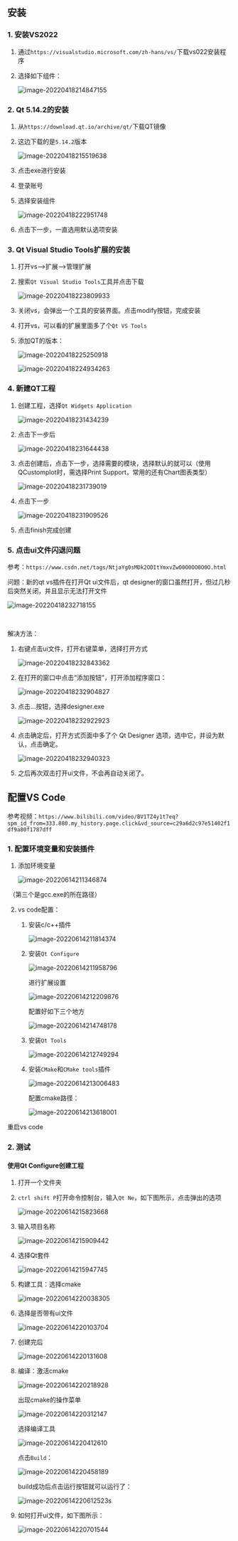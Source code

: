 ## 安装

### 1. 安装VS2022

1. 通过`https://visualstudio.microsoft.com/zh-hans/vs/`下载vs022安装程序

2. 选择如下组件：

   ![image-20220418214847155](qt笔记.assets/image-20220418214847155.png)

### 2. Qt 5.14.2的安装

1. 从`https://download.qt.io/archive/qt/`下载QT镜像

2. 这边下载的是`5.14.2`版本

   ![image-20220418215519638](qt笔记.assets/image-20220418215519638.png)

3. 点击exe进行安装

4. 登录账号

5. 选择安装组件

   ![image-20220418222951748](qt笔记.assets/image-20220418222951748.png)

6. 点击下一步，一直选用默认选项安装



### 3. Qt Visual Studio Tools扩展的安装

1. 打开vs-->扩展-->管理扩展

2. 搜索`Qt Visual Studio Tools`工具并点击下载

   ![image-20220418223809933](qt笔记.assets/image-20220418223809933.png)

3. 关闭vs，会弹出一个工具的安装界面。点击modify按钮，完成安装

4. 打开vs，可以看的扩展里面多了个`Qt VS Tools`

5. 添加QT的版本：

   ![image-20220418225250918](qt笔记.assets/image-20220418225250918.png)

   ![image-20220418224934263](qt笔记.assets/image-20220418224934263.png)

### 4. 新建QT工程

1. 创建工程，选择`Qt Widgets Application`

	![image-20220418231434239](qt笔记.assets/image-20220418231434239.png)

2. 点击下一步后

   ![image-20220418231644438](qt笔记.assets/image-20220418231644438.png)

3. 点击创建后，点击下一步，选择需要的模块，选择默认的就可以（使用QCustomplot时，需选择Print Support，常用的还有Chart图表类型）

   ![image-20220418231739019](qt笔记.assets/image-20220418231739019.png)

4. 点击下一步

   ![image-20220418231909526](qt笔记.assets/image-20220418231909526.png)

5. 点击finish完成创建

###  5. 点击ui文件闪退问题

参考：`https://www.csdn.net/tags/NtjaYg0sMDk2ODItYmxvZwO0O0OO0O0O.html`

问题：新的qt vs插件在打开Qt ui文件后，qt designer的窗口虽然打开，但过几秒后突然关闭，并且显示无法打开文件

![image-20220418232718155](qt笔记.assets/image-20220418232718155.png)

​	

解决方法：

1. 右键点击ui文件，打开右键菜单，选择打开方式

   ![image-20220418232843362](qt笔记.assets/image-20220418232843362.png)

2. 在打开的窗口中点击“添加按钮”，打开添加程序窗口：

   ![image-20220418232904827](qt笔记.assets/image-20220418232904827.png)

3. 点击…按钮，选择designer.exe

   ![image-20220418232922923](qt笔记.assets/image-20220418232922923.png)

4. 点击确定后，打开方式页面中多了个 Qt Designer 选项，选中它，并设为默认，点击确定。

   ![image-20220418232940323](qt笔记.assets/image-20220418232940323.png)

5. 之后再次双击打开ui文件，不会再自动关闭了。



## 配置VS Code

参考视频：`https://www.bilibili.com/video/BV1TZ4y1t7eq?spm_id_from=333.880.my_history.page.click&vd_source=c29a6d2c97e51402f1df9a80f1787dff`

### 1. 配置环境变量和安装插件

1. 添加环境变量

   ![image-20220614211346874](qt笔记.assets/image-20220614211346874.png)

​	（第三个是gcc.exe的所在路径）

2. vs code配置：

   1. 安装c/c++插件

      ![image-20220614211814374](qt笔记.assets/image-20220614211814374.png)

   2. 安装`Qt Configure`

      ![image-20220614211958796](qt笔记.assets/image-20220614211958796.png)

      进行扩展设置

      ![image-20220614212209876](qt笔记.assets/image-20220614212209876.png)

      配置好如下三个地方

      ![image-20220614214748178](qt笔记.assets/image-20220614214748178.png)

   3. 安装`Qt Tools`

      ![image-20220614212749294](qt笔记.assets/image-20220614212749294.png)

   4. 安装`CMake`和`CMake tools`插件

      ![image-20220614213006483](qt笔记.assets/image-20220614213006483.png)

      配置cmake路径：

      ![image-20220614213618001](qt笔记.assets/image-20220614213618001.png)

重启vs code

### 2. 测试

#### 使用Qt Configure创建工程

1. 打开一个文件夹

2. `ctrl shift P`打开命令控制台，输入`Qt Ne`，如下图所示，点击弹出的选项

   ![image-20220614215823668](qt笔记.assets/image-20220614215823668.png)

3. 输入项目名称

   ![image-20220614215909442](qt笔记.assets/image-20220614215909442.png)

4. 选择Qt套件

   ![image-20220614215947745](qt笔记.assets/image-20220614215947745.png)

5. 构建工具：选择cmake

   ![image-20220614220038305](qt笔记.assets/image-20220614220038305.png)

6. 选择是否带有ui文件

   ![image-20220614220103704](qt笔记.assets/image-20220614220103704.png)

7. 创建完后

   ![image-20220614220131608](qt笔记.assets/image-20220614220131608.png)

8. 编译：激活cmake

   ![image-20220614220218928](qt笔记.assets/image-20220614220218928.png)

   出现cmake的操作菜单

   ![image-20220614220312147](qt笔记.assets/image-20220614220312147.png)

   选择编译工具

   ![image-20220614220412610](qt笔记.assets/image-20220614220412610.png)

   点击`Build`：

   ![image-20220614220458189](qt笔记.assets/image-20220614220458189.png)

   build成功后点击运行按钮就可以运行了：

   ![image-20220614220612523](qt笔记.assets/image-20220614220612523.png)s

9. 如何打开ui文件，如下图所示：

   ![image-20220614220701544](qt笔记.assets/image-20220614220701544.png)



